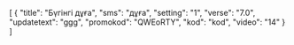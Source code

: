 [
  {
    "title": "Бүгінгі дұға",
    "sms": "дұға",
    "setting": "1",
    "verse": "7.0",
    "updatetext": "ggg",
    "promokod": "QWEоRTY",
    "kod": "kod",
    "video": "14"
  }
]
